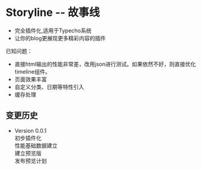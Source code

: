 Storyline -- 故事线
=================

* 完全插件化,适用于Typecho系统
* 让你的blog更展现更多精彩内容的插件


已知问题：     
* 直接html输出的性能非常差，改用json进行测试。如果依然不好，则直接优化timeline组件。       
* 页面效果丰富      
* 自定义分类、日期等特性引入      
* 缓存处理


变更历史
-------------

* Version 0.0.1    
初步插件化    
性能基础数据建立    
建立预览版        
发布预览计划     


